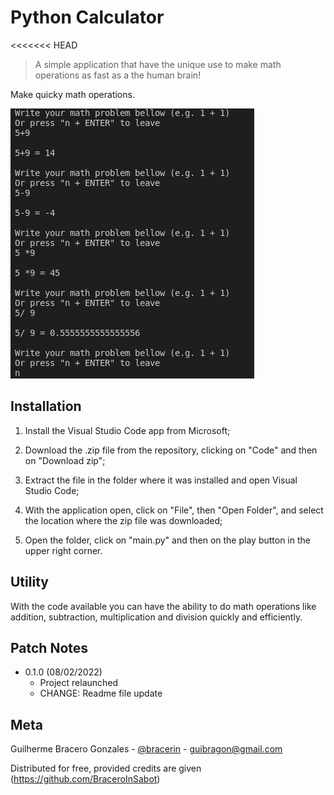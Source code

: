 # Python Calculator
<<<<<<< HEAD
> A simple application that have the unique use to make math operations as fast as a the human brain!

Make quicky math operations.

![Project](main_exec.png)

## Installation

1. Install the Visual Studio Code app from Microsoft;

2. Download the .zip file from the repository, clicking on "Code" and then on "Download zip";

3. Extract the file in the folder where it was installed and open Visual Studio Code;

4. With the application open, click on "File", then "Open Folder", and select the location where the zip file was downloaded;

5. Open the folder, click on "main.py" and then on the play button in the upper right corner.
## Utility

With the code available you can have the ability to do math operations like addition, subtraction, multiplication and division quickly and efficiently.
## Patch Notes

* 0.1.0 (08/02/2022)
    * Project relaunched
    * CHANGE: Readme file update
## Meta

Guilherme Bracero Gonzales - [@bracerin](https://twitter.com/bracerin) - guibragon@gmail.com

Distributed for free, provided credits are given
(https://github.com/BraceroInSabot)



